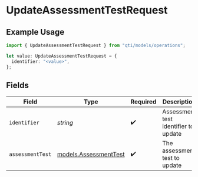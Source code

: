 # UpdateAssessmentTestRequest

## Example Usage

```typescript
import { UpdateAssessmentTestRequest } from "qti/models/operations";

let value: UpdateAssessmentTestRequest = {
  identifier: "<value>",
};
```

## Fields

| Field                                                   | Type                                                    | Required                                                | Description                                             |
| ------------------------------------------------------- | ------------------------------------------------------- | ------------------------------------------------------- | ------------------------------------------------------- |
| `identifier`                                            | *string*                                                | :heavy_check_mark:                                      | Assessment test identifier to update                    |
| `assessmentTest`                                        | [models.AssessmentTest](../../models/assessmenttest.md) | :heavy_check_mark:                                      | The assessment test to update                           |